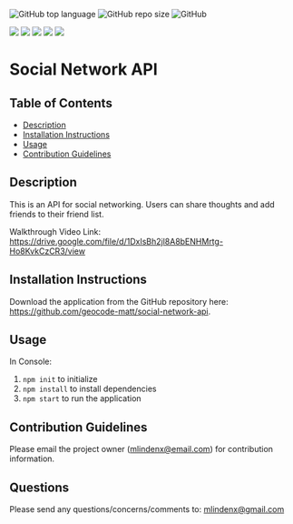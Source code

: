 ![GitHub top language](https://img.shields.io/github/languages/javascript/geocode-matt/social-network-api)
![GitHub repo size](https://img.shields.io/github/repo-size/geocode-matt/social-network-api)
![GitHub](https://img.shields.io/github/license/geocode-matt/social-network-api)

<p align="left">
    <img src="https://img.shields.io/badge/javascript-yellow" />
    <img src="https://img.shields.io/badge/express-orange" />
    <img src="https://img.shields.io/badge/MongoDB-blue"  />
    <img src="https://img.shields.io/badge/mongoose-red"  />
    <img src="https://img.shields.io/badge/moment-blue"  />
</p>

# Social Network API

  ## Table of Contents
  * [Description](#description)
  * [Installation Instructions](#installation-instructions)
  * [Usage](#usage)
  * [Contribution Guidelines](#contribution-guidelines)
  
  ## Description
  This is an API for social networking. Users can share thoughts and add friends to their friend list.

  Walkthrough Video Link:
  https://drive.google.com/file/d/1DxIsBh2jl8A8bENHMrtg-Ho8KvkCzCR3/view

  ## Installation Instructions
  Download the application from the GitHub repository here: https://github.com/geocode-matt/social-network-api.
  
  ## Usage
  In Console:
  1) `npm init` to initialize 
  2) `npm install` to install dependencies
  3) `npm start` to run the application

  ## Contribution Guidelines
  Please email the project owner (mlindenx@email.com) for contribution information. 

  ## Questions
  Please send any questions/concerns/comments to: mlindenx@gmail.com